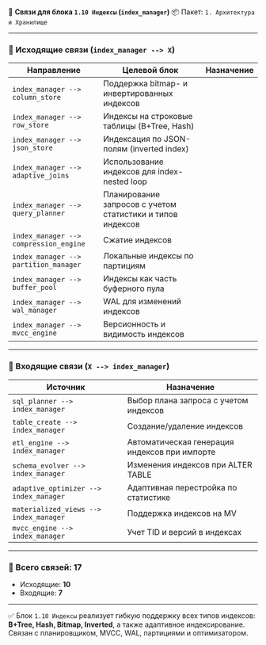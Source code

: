 🔗 **Связи для блока `1.10 Индексы` (`index_manager`)**
📦 Пакет: `1. Архитектура и Хранилище`

---

### 🔻 Исходящие связи (`index_manager --> X`)

| Направление                            | Целевой блок                                               | Назначение |
| -------------------------------------- | ---------------------------------------------------------- | ---------- |
| `index_manager --> column_store`       | Поддержка bitmap- и инвертированных индексов               |            |
| `index_manager --> row_store`          | Индексы на строковые таблицы (B+Tree, Hash)                |            |
| `index_manager --> json_store`         | Индексация по JSON-полям (inverted index)                  |            |
| `index_manager --> adaptive_joins`     | Использование индексов для index-nested loop               |            |
| `index_manager --> query_planner`      | Планирование запросов с учетом статистики и типов индексов |            |
| `index_manager --> compression_engine` | Сжатие индексов                                            |            |
| `index_manager --> partition_manager`  | Локальные индексы по партициям                             |            |
| `index_manager --> buffer_pool`        | Индексы как часть буферного пула                           |            |
| `index_manager --> wal_manager`        | WAL для изменений индексов                                 |            |
| `index_manager --> mvcc_engine`        | Версионность и видимость индексов                          |            |

---

### 🔺 Входящие связи (`X --> index_manager`)

| Источник                               | Назначение                                    |
| -------------------------------------- | --------------------------------------------- |
| `sql_planner --> index_manager`        | Выбор плана запроса с учетом индексов         |
| `table_create --> index_manager`       | Создание/удаление индексов                    |
| `etl_engine --> index_manager`         | Автоматическая генерация индексов при импорте |
| `schema_evolver --> index_manager`     | Изменения индексов при ALTER TABLE            |
| `adaptive_optimizer --> index_manager` | Адаптивная перестройка по статистике          |
| `materialized_views --> index_manager` | Поддержка индексов на MV                      |
| `mvcc_engine --> index_manager`        | Учет TID и версий в индексах                  |

---

### 🧩 Всего связей: **17**

* Исходящие: **10**
* Входящие: **7**

---

✅ Блок `1.10 Индексы` реализует гибкую поддержку всех типов индексов: **B+Tree, Hash, Bitmap, Inverted**, а также адаптивное индексирование.
Связан с планировщиком, MVCC, WAL, партициями и оптимизатором.

